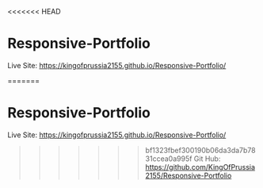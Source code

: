 <<<<<<< HEAD
# Responsive-Portfolio

Live Site: https://kingofprussia2155.github.io/Responsive-Portfolio/

=======
# Responsive-Portfolio

Live Site: https://kingofprussia2155.github.io/Responsive-Portfolio/

>>>>>>> bf1323fbef300190b06da3da7b7831ccea0a995f
Git Hub: https://github.com/KingOfPrussia2155/Responsive-Portfolio